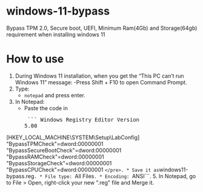 # windows-11-bypass
Bypass TPM 2.0, Secure boot, UEFI, Minimum Ram(4Gb) and Storage(64gb) requirement when installing windows 11

# How to use

1. During Windows 11 installation, when you get the “This PC can’t run Windows 11” message:
    -Press Shift + F10 to open Command Prompt.
2. Type:
    * ``` notepad ```
   and press enter.
4. In Notepad:
   * Paste the code in <pre> ``` Windows Registry Editor Version 5.00

[HKEY_LOCAL_MACHINE\SYSTEM\Setup\LabConfig]
"BypassTPMCheck"=dword:00000001
"BypassSecureBootCheck"=dword:00000001
"BypassRAMCheck"=dword:00000001
"BypassStorageCheck"=dword:00000001
"BypassCPUCheck"=dword:00000001 ``` </pre>.
    * Save it as ```windows11-bypass.reg```.
    * File type: ```All Files```.
    * Encoding: ```ANSI```.
5. In Notepad, go to File > Open, right-click your new ".reg" file and Merge it.
